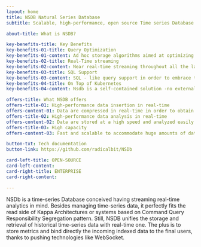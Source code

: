 ```yaml
---
layout: home
title: NSDB Natural Series Database
subtitle: Scalable, high-performance, open source Time series Database for real-time analytics

about-title: What is NSDB?

key-benefits-title: Key Benefits 
key-benefits-01-title: Query Optimization
key-benefits-01-content: Ad hoc storage algorithms aimed at optimizing time-series related frequent access patterns (temporal queries)
key-benefits-02-title: Real-Time streaming
key-benefits-02-content: Near real-time streaming throughout all the layers of the kappa architectures leveraging client-side push technologies (WebSockets)
key-benefits-03-title: SQL Support
key-benefits-03-content: SQL - like query support in order to embrace the larger number of adopters and speed up  developers productivity
key-benefits-04-title: On Top of Kubernetes
key-benefits-04-content: Nsdb is a self-contained solution -no external dependencies and it is built on top of Kubernetes.  This allows an out-of-the-box installation on the most common cloud providers

offers-title: What NSDB offers
offers-title-01: High-performance data insertion in real-time
offers-content-01: Data are compressed in real-time in order to obtain enough data storage
offers-title-02: High-performance data analysis in real-time
offers-content-02: Data are stored at a high speed and analyzed easily
offers-title-03: High capacity
offers-content-03: Fast and scalable to accommodate huge amounts of data it responds robustly to queries against large datasets

button-txt: Tech documentation
button-link: https://github.com/radicalbit/NSDb

card-left-title: OPEN-SOURCE
card-left-content: 
card-right-title: ENTERPRISE
card-right-content:

---
```


NSDb is a time-series Database conceived having streaming real-time analytics in mind. Besides managing time-series data, it perfectly fits the read side of Kappa Architectures or systems based on Command Query Responsibility Segregation pattern. Still, NSDB unifies the storage and retrieval of historical time-series data with real-time one. The plus is to store metrics and bind directly the incoming indexed data to the final users, thanks to pushing technologies like WebSocket.